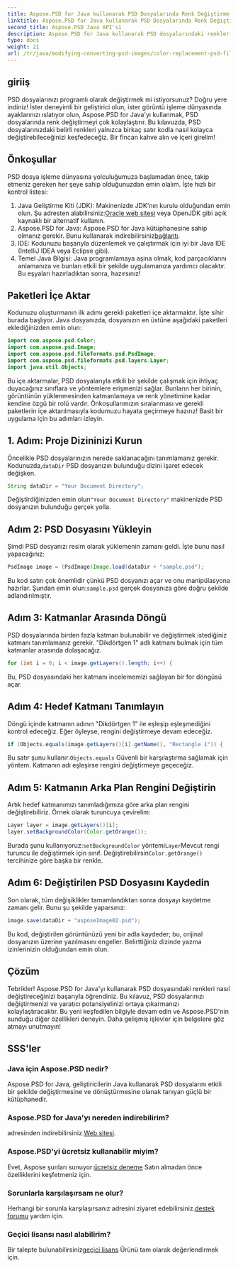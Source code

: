 ```yaml
---
title: Aspose.PSD for Java kullanarak PSD Dosyalarında Renk Değiştirme
linktitle: Aspose.PSD for Java kullanarak PSD Dosyalarında Renk Değiştirme
second_title: Aspose.PSD Java API'si
description: Aspose.PSD for Java kullanarak PSD dosyalarındaki renkleri nasıl değiştireceğinizi öğrenin. Resimlerinizi verimli bir şekilde değiştirmek için bu kolay adım adım kılavuzu izleyin.
type: docs
weight: 21
url: /tr/java/modifying-converting-psd-images/color-replacement-psd-files/
---
```

## giriiş
PSD dosyalarınızı programlı olarak değiştirmek mi istiyorsunuz? Doğru yere indiniz! İster deneyimli bir geliştirici olun, ister görüntü işleme dünyasında ayaklarınızı ıslatıyor olun, Aspose.PSD for Java'yı kullanmak, PSD dosyalarında renk değiştirmeyi çok kolaylaştırır. Bu kılavuzda, PSD dosyalarınızdaki belirli renkleri yalnızca birkaç satır kodla nasıl kolayca değiştirebileceğinizi keşfedeceğiz. Bir fincan kahve alın ve içeri girelim!
## Önkoşullar
PSD dosya işleme dünyasına yolculuğumuza başlamadan önce, takip etmeniz gereken her şeye sahip olduğunuzdan emin olalım. İşte hızlı bir kontrol listesi:
1.  Java Geliştirme Kiti (JDK): Makinenizde JDK'nın kurulu olduğundan emin olun. Şu adresten alabilirsiniz:[Oracle web sitesi](https://www.oracle.com/java/technologies/javase-jdk11-downloads.html) veya OpenJDK gibi açık kaynaklı bir alternatif kullanın.
2.  Aspose.PSD for Java: Aspose.PSD for Java kütüphanesine sahip olmanız gerekir. Bunu kullanarak indirebilirsiniz[bağlantı](https://releases.aspose.com/psd/java/).
3. IDE: Kodunuzu başarıyla düzenlemek ve çalıştırmak için iyi bir Java IDE (IntelliJ IDEA veya Eclipse gibi).
4. Temel Java Bilgisi: Java programlamaya aşina olmak, kod parçacıklarını anlamanıza ve bunları etkili bir şekilde uygulamanıza yardımcı olacaktır.
Bu eşyaları hazırladıktan sonra, hazırsınız!
## Paketleri İçe Aktar
Kodunuzu oluşturmanın ilk adımı gerekli paketleri içe aktarmaktır. İşte sihir burada başlıyor. Java dosyanızda, dosyanızın en üstüne aşağıdaki paketleri eklediğinizden emin olun:
```java
import com.aspose.psd.Color;
import com.aspose.psd.Image;
import com.aspose.psd.fileformats.psd.PsdImage;
import com.aspose.psd.fileformats.psd.layers.Layer;
import java.util.Objects;
```
Bu içe aktarmalar, PSD dosyalarıyla etkili bir şekilde çalışmak için ihtiyaç duyacağınız sınıflara ve yöntemlere erişmenizi sağlar. Bunların her birinin, görüntünün yüklenmesinden katmanlamaya ve renk yönetimine kadar kendine özgü bir rolü vardır.
Önkoşullarımızın sıralanması ve gerekli paketlerin içe aktarılmasıyla kodumuzu hayata geçirmeye hazırız! Basit bir uygulama için bu adımları izleyin.
## 1. Adım: Proje Dizininizi Kurun
 Öncelikle PSD dosyalarınızın nerede saklanacağını tanımlamanız gerekir. Kodunuzda,`dataDir` PSD dosyanızın bulunduğu dizini işaret edecek değişken.
```java
String dataDir = "Your Document Directory";
```
 Değiştirdiğinizden emin olun`"Your Document Directory"` makinenizde PSD dosyanızın bulunduğu gerçek yolla.
## Adım 2: PSD Dosyasını Yükleyin
Şimdi PSD dosyanızı resim olarak yüklemenin zamanı geldi. İşte bunu nasıl yapacağınız:
```java
PsdImage image = (PsdImage)Image.load(dataDir + "sample.psd");
```
 Bu kod satırı çok önemlidir çünkü PSD dosyanızı açar ve onu manipülasyona hazırlar. Şundan emin olun:`sample.psd` gerçek dosyanıza göre doğru şekilde adlandırılmıştır.
## Adım 3: Katmanlar Arasında Döngü
PSD dosyalarında birden fazla katman bulunabilir ve değiştirmek istediğiniz katmanı tanımlamanız gerekir. "Dikdörtgen 1" adlı katmanı bulmak için tüm katmanlar arasında dolaşacağız.
```java
for (int i = 0; i < image.getLayers().length; i++) {
```
Bu, PSD dosyasındaki her katmanı incelememizi sağlayan bir for döngüsü açar.
## Adım 4: Hedef Katmanı Tanımlayın
Döngü içinde katmanın adının "Dikdörtgen 1" ile eşleşip eşleşmediğini kontrol edeceğiz. Eğer öyleyse, rengini değiştirmeye devam edeceğiz.
```java
if (Objects.equals(image.getLayers()[i].getName(), "Rectangle 1")) {
```
 Bu satır şunu kullanır:`Objects.equals` Güvenli bir karşılaştırma sağlamak için yöntem. Katmanın adı eşleşirse rengini değiştirmeye geçeceğiz.
## Adım 5: Katmanın Arka Plan Rengini Değiştirin
Artık hedef katmanımızı tanımladığımıza göre arka plan rengini değiştirebiliriz. Örnek olarak turuncuya çevirelim:
```java
Layer layer = image.getLayers()[i];
layer.setBackgroundColor(Color.getOrange());
```
 Burada şunu kullanıyoruz:`setBackgroundColor` yöntemi`Layer`Mevcut rengi turuncu ile değiştirmek için sınıf. Değiştirebilirsin`Color.getOrange()` tercihinize göre başka bir renkle.
## Adım 6: Değiştirilen PSD Dosyasını Kaydedin
Son olarak, tüm değişiklikler tamamlandıktan sonra dosyayı kaydetme zamanı gelir. Bunu şu şekilde yaparsınız:
```java
image.save(dataDir + "asposeImage02.psd");
```
Bu kod, değiştirilen görüntünüzü yeni bir adla kaydeder; bu, orijinal dosyanızın üzerine yazılmasını engeller. Belirttiğiniz dizinde yazma izinlerinizin olduğundan emin olun.
## Çözüm
Tebrikler! Aspose.PSD for Java'yı kullanarak PSD dosyasındaki renkleri nasıl değiştireceğinizi başarıyla öğrendiniz. Bu kılavuz, PSD dosyalarınızı değiştirmenizi ve yaratıcı potansiyelinizi ortaya çıkarmanızı kolaylaştıracaktır. Bu yeni keşfedilen bilgiyle devam edin ve Aspose.PSD'nin sunduğu diğer özellikleri deneyin. Daha gelişmiş işlevler için belgelere göz atmayı unutmayın!
## SSS'ler
### Java için Aspose.PSD nedir?
Aspose.PSD for Java, geliştiricilerin Java kullanarak PSD dosyalarını etkili bir şekilde değiştirmesine ve dönüştürmesine olanak tanıyan güçlü bir kütüphanedir.
### Aspose.PSD for Java'yı nereden indirebilirim?
 adresinden indirebilirsiniz.[Web sitesi](https://releases.aspose.com/psd/java/).
### Aspose.PSD'yi ücretsiz kullanabilir miyim?
 Evet, Aspose şunları sunuyor:[ücretsiz deneme](https://releases.aspose.com/) Satın almadan önce özelliklerini keşfetmeniz için.
### Sorunlarla karşılaşırsam ne olur?
 Herhangi bir sorunla karşılaşırsanız adresini ziyaret edebilirsiniz.[destek forumu](https://forum.aspose.com/c/psd/34) yardım için.
### Geçici lisansı nasıl alabilirim?
 Bir talepte bulunabilirsiniz[geçici lisans](https://purchase.aspose.com/temporary-license/) Ürünü tam olarak değerlendirmek için.